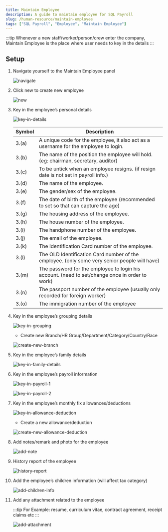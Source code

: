 ```yaml
---
title: Maintain Employee
description: A guide to maintain employee for SQL Payroll
slug: /human-resource/maintain-employee
tags: ["SQL Payroll", "Employee", "Maintain Employee"]
---
```


:::tip
Whenever a new staff/worker/person/crew enter the company, Maintain Employee is the place where user needs to key in the details
:::

## Setup

1. Navigate yourself to the Maintain Employee panel

   ![navigate](../../static/img/human-resource/maintain-employee/navigate.png)

2. Click new to create new employee

   ![new](../../static/img/human-resource/maintain-employee/new.png)

3. Key in the employee’s personal details

   ![key-in-details](../../static/img/human-resource/maintain-employee/key-in-details.png)

   | Symbol | Description                                                                                    |
   | ------ | ---------------------------------------------------------------------------------------------- |
   | 3.(a)  | A unique code for the employee, it also act as a username for the employee to login.           |
   | 3.(b)  | The name of the position the employee will hold. (eg: chairman, secretary, auditor)            |
   | 3.(c)  | To be untick when an employee resigns. (if resign date is not set in payroll info.)            |
   | 3.(d)  | The name of the employee.                                                                      |
   | 3.(e)  | The gender/sex of the employee.                                                                |
   | 3.(f)  | The date of birth of the employee (recommended to set so that can capture the age)             |
   | 3.(g)  | The housing address of the employee.                                                           |
   | 3.(h)  | The house number of the employee.                                                              |
   | 3.(i)  | The handphone number of the employee.                                                          |
   | 3.(j)  | The email of the employee.                                                                     |
   | 3.(k)  | The Identification Card number of the employee.                                                |
   | 3.(l)  | The OLD Identification Card number of the employee. (only some very senior people will have)   |
   | 3.(m)  | The password for the employee to login his account. (need to set/change once in order to work) |
   | 3.(n)  | The passport number of the employee (usually only recorded for foreign worker)                 |
   | 3.(o)  | The immigration number of the employee                                                         |

4. Key in the employee’s grouping details

   ![key-in-grouping](../../static/img/human-resource/maintain-employee/key-in-grouping.png)

   - Create new Branch/HR Group/Department/Category/Country/Race

   ![create-new-branch](../../static/img/human-resource/maintain-employee/create-new-branch.png)

5. Key in the employee’s family details

   ![key-in-family-details](../../static/img/human-resource/maintain-employee/key-in-family-details.png)

6. Key in the employee’s payroll information

   ![key-in-payroll-1](../../static/img/human-resource/maintain-employee/key-in-payroll-1.png)

   ![key-in-payroll-2](../../static/img/human-resource/maintain-employee/key-in-payroll-2.png)

7. Key in the employee’s monthly fix allowances/deductions

   ![key-in-allowance-deduction](../../static/img/human-resource/maintain-employee/key-in-allowance-deduction.png)

   - Create a new allowance/deduction

   ![create-new-allowance-deduction](../../static/img/human-resource/maintain-employee/create-new-allowance-deduction.png)

8. Add notes/remark and photo for the employee

   ![add-note](../../static/img/human-resource/maintain-employee/add-note.png)

9. History report of the employee

   ![history-report](../../static/img/human-resource/maintain-employee/history-report.png)

10. Add the employee’s children information (will affect tax category)

    ![add-children-info](../../static/img/human-resource/maintain-employee/add-children-info.png)

11. Add any attachment related to the employee

    :::tip
    For Example: resume, curriculum vitae, contract agreement, receipt claims etc
    :::

    ![add-attachment](../../static/img/human-resource/maintain-employee/add-attachment.png)
